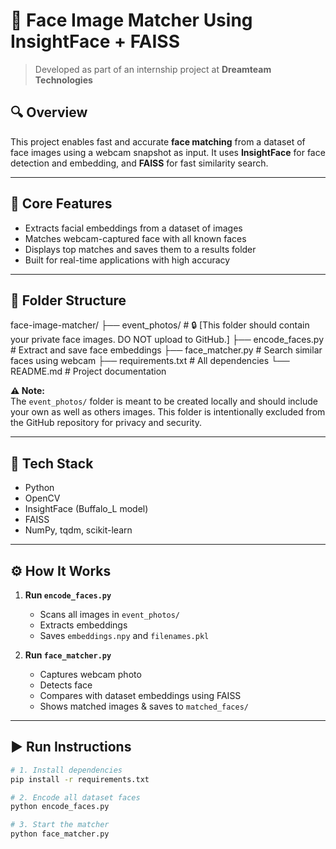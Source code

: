 # 👥 Face Image Matcher Using InsightFace + FAISS

> Developed as part of an internship project at **Dreamteam Technologies**

## 🔍 Overview

This project enables fast and accurate **face matching** from a dataset of face images using a webcam snapshot as input. It uses **InsightFace** for face detection and embedding, and **FAISS** for fast similarity search.

---

## 🧠 Core Features

- Extracts facial embeddings from a dataset of images
- Matches webcam-captured face with all known faces
- Displays top matches and saves them to a results folder
- Built for real-time applications with high accuracy

---

## 📁 Folder Structure

face-image-matcher/
├── event_photos/ # 🔒 [This folder should contain your private face images. DO NOT upload to GitHub.]
├── encode_faces.py # Extract and save face embeddings
├── face_matcher.py # Search similar faces using webcam
├── requirements.txt # All dependencies
└── README.md # Project documentation

**⚠️ Note:**  
The `event_photos/` folder is meant to be created locally and should include your own as well as others images. This folder is intentionally excluded from the GitHub repository for privacy and security.

---

## 🧰 Tech Stack

- Python
- OpenCV
- InsightFace (Buffalo_L model)
- FAISS
- NumPy, tqdm, scikit-learn

---

## ⚙️ How It Works

1. **Run `encode_faces.py`**  
   - Scans all images in `event_photos/`
   - Extracts embeddings
   - Saves `embeddings.npy` and `filenames.pkl`

2. **Run `face_matcher.py`**
   - Captures webcam photo
   - Detects face
   - Compares with dataset embeddings using FAISS
   - Shows matched images & saves to `matched_faces/`

---

## ▶️ Run Instructions

```bash
# 1. Install dependencies
pip install -r requirements.txt

# 2. Encode all dataset faces
python encode_faces.py

# 3. Start the matcher
python face_matcher.py
